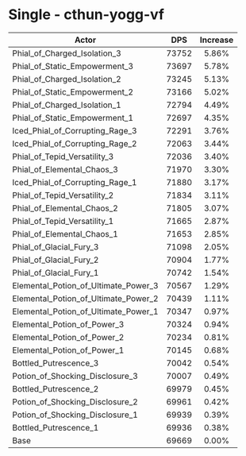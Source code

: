 # Single - cthun-yogg-vf
| Actor | DPS | Increase |
|---|:---:|:---:|
|Phial_of_Charged_Isolation_3|73752|5.86%|
|Phial_of_Static_Empowerment_3|73697|5.78%|
|Phial_of_Charged_Isolation_2|73245|5.13%|
|Phial_of_Static_Empowerment_2|73166|5.02%|
|Phial_of_Charged_Isolation_1|72794|4.49%|
|Phial_of_Static_Empowerment_1|72697|4.35%|
|Iced_Phial_of_Corrupting_Rage_3|72291|3.76%|
|Iced_Phial_of_Corrupting_Rage_2|72063|3.44%|
|Phial_of_Tepid_Versatility_3|72036|3.40%|
|Phial_of_Elemental_Chaos_3|71970|3.30%|
|Iced_Phial_of_Corrupting_Rage_1|71880|3.17%|
|Phial_of_Tepid_Versatility_2|71834|3.11%|
|Phial_of_Elemental_Chaos_2|71805|3.07%|
|Phial_of_Tepid_Versatility_1|71665|2.87%|
|Phial_of_Elemental_Chaos_1|71653|2.85%|
|Phial_of_Glacial_Fury_3|71098|2.05%|
|Phial_of_Glacial_Fury_2|70904|1.77%|
|Phial_of_Glacial_Fury_1|70742|1.54%|
|Elemental_Potion_of_Ultimate_Power_3|70567|1.29%|
|Elemental_Potion_of_Ultimate_Power_2|70439|1.11%|
|Elemental_Potion_of_Ultimate_Power_1|70347|0.97%|
|Elemental_Potion_of_Power_3|70324|0.94%|
|Elemental_Potion_of_Power_2|70234|0.81%|
|Elemental_Potion_of_Power_1|70145|0.68%|
|Bottled_Putrescence_3|70042|0.54%|
|Potion_of_Shocking_Disclosure_3|70007|0.49%|
|Bottled_Putrescence_2|69979|0.45%|
|Potion_of_Shocking_Disclosure_2|69961|0.42%|
|Potion_of_Shocking_Disclosure_1|69939|0.39%|
|Bottled_Putrescence_1|69936|0.38%|
|Base|69669|0.00%|
